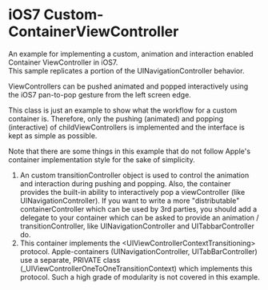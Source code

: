 iOS7 Custom- ContainerViewController
===================================

 An example for implementing a custom, animation and interaction enabled Container ViewController in iOS7.
 <br>This sample replicates a portion of the UINavigationController behavior.
 
 ViewControllers can be pushed animated and popped interactively using the iOS7 pan-to-pop gesture from the left screen edge.
 
 This class is just an example to show what the workflow for a custom container is.
 Therefore, only the pushing (animated) and popping (interactive) of childViewControllers is implemented
 and the interface is kept as simple as possible.
 
 Note that there are some things in this example that do not follow Apple's container implementation style for the sake of simplicity.
 
 1.  An custom transitionController object is used to control the animation and interaction during pushing and popping.
Also, the container provides the built-in ability to interactively pop a viewController (like UINavigationController).
If you want to write a more "distributable" containerController which can be used by 3rd parties, you should add a delegate to your container which can be asked to provide an animation / transitionController, like UINavigationController and UITabbarController do.
 2.  This container implements the \<UIViewControllerContextTransitioning\> protocol.
Apple-containers (UINavigationController, UITabBarController) use a separate, PRIVATE class (_UIViewControllerOneToOneTransitionContext) which implements this protocol. Such a high grade of modularity is not covered in this example.
